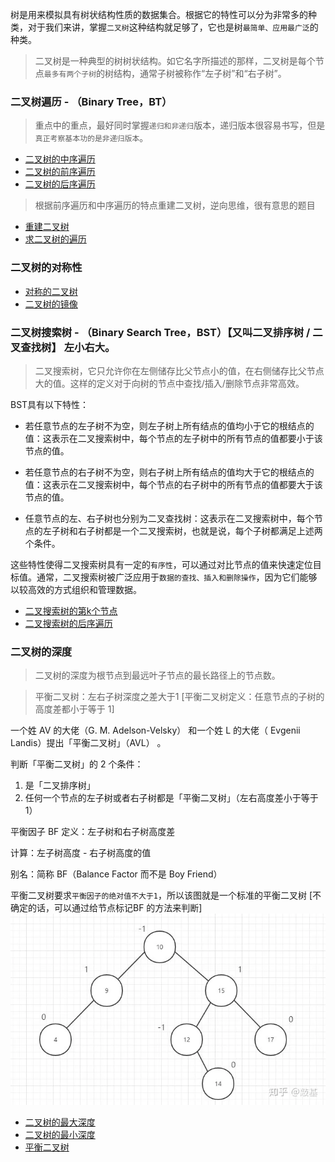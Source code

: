 树是用来模拟具有树状结构性质的数据集合。根据它的特性可以分为非常多的种类，对于我们来讲，掌握`二叉树`这种结构就足够了，它也是树`最简单、应用最广泛`的种类。

> 二叉树是一种典型的树树状结构。如它名字所描述的那样，二叉树是每个节点`最多有两个子树`的树结构，通常子树被称作“左子树”和“右子树”。

### 二叉树遍历 - （Binary Tree，BT）
> 重点中的重点，最好同时掌握`递归和非递归`版本，递归版本很容易书写，但是`真正考察基本功的是非递归版本`。

- [二叉树的中序遍历](./二叉树/二叉树的中序遍历.md)
- [二叉树的前序遍历](./二叉树/二叉树的前序遍历.md)
- [二叉树的后序遍历](./二叉树/二叉树的后序遍历.md)


> 根据前序遍历和中序遍历的特点重建二叉树，逆向思维，很有意思的题目
- [重建二叉树](./二叉树/重建二叉树.md)
- [求二叉树的遍历](./二叉树/求二叉树的遍历.md)

### 二叉树的对称性

- [对称的二叉树](./二叉树/对称的二叉树.md)
- [二叉树的镜像](./二叉树/二叉树的镜像.md)

### 二叉树搜索树 - （Binary Search Tree，BST）【又叫二叉排序树 / 二叉查找树】 左小右大。

> 二叉搜索树，它只允许你在左侧储存比父节点小的值，在右侧储存比父节点大的值。这样的定义对于向树的节点中查找/插入/删除节点非常高效。

BST具有以下特性：
- 若任意节点的左子树不为空，则左子树上所有结点的值均小于它的根结点的值：这表示在二叉搜索树中，每个节点的左子树中的所有节点的值都要小于该节点的值。

- 若任意节点的右子树不为空，则右子树上所有结点的值均大于它的根结点的值：这表示在二叉搜索树中，每个节点的右子树中的所有节点的值都要大于该节点的值。

- 任意节点的左、右子树也分别为二叉查找树：这表示在二叉搜索树中，每个节点的左子树和右子树都是一个二叉搜索树，也就是说，每个子树都满足上述两个条件。

这些特性使得二叉搜索树具有一定的`有序性`，可以通过对比节点的值来快速定位目标值。通常，二叉搜索树被广泛应用于`数据的查找、插入和删除操作`，因为它们能够以较高效的方式组织和管理数据。

- [二叉搜索树的第k个节点](./二叉树/二叉搜索树的第k个节点.md)
- [二叉搜索树的后序遍历](./二叉树/二叉搜索树的后序遍历.md)

### 二叉树的深度

> 二叉树的深度为根节点到最远叶子节点的最长路径上的节点数。

> 平衡二叉树：左右子树深度之差大于1 [平衡二叉树定义：任意节点的子树的高度差都小于等于 1]

一个姓 AV 的大佬（G. M. Adelson-Velsky） 和一个姓 L 的大佬（ Evgenii Landis）提出「平衡二叉树」（AVL） 。

判断「平衡二叉树」的 2 个条件：

1. 是「二叉排序树」
2. 任何一个节点的左子树或者右子树都是「平衡二叉树」（左右高度差小于等于 1）


平衡因子 BF
定义：左子树和右子树高度差

计算：左子树高度 - 右子树高度的值

别名：简称 BF（Balance Factor 而不是 Boy Friend）

平衡二叉树要求`平衡因子的绝对值不大于1`，所以该图就是一个标准的平衡二叉树 [不确定的话，可以通过给节点标记BF 的方法来判断]
![Alt text](image.png)

- [二叉树的最大深度](./二叉树/二叉树的最大深度.md)
- [二叉树的最小深度](./二叉树/二叉树的最小深度.md)
- [平衡二叉树](./二叉树/平衡二叉树.md)